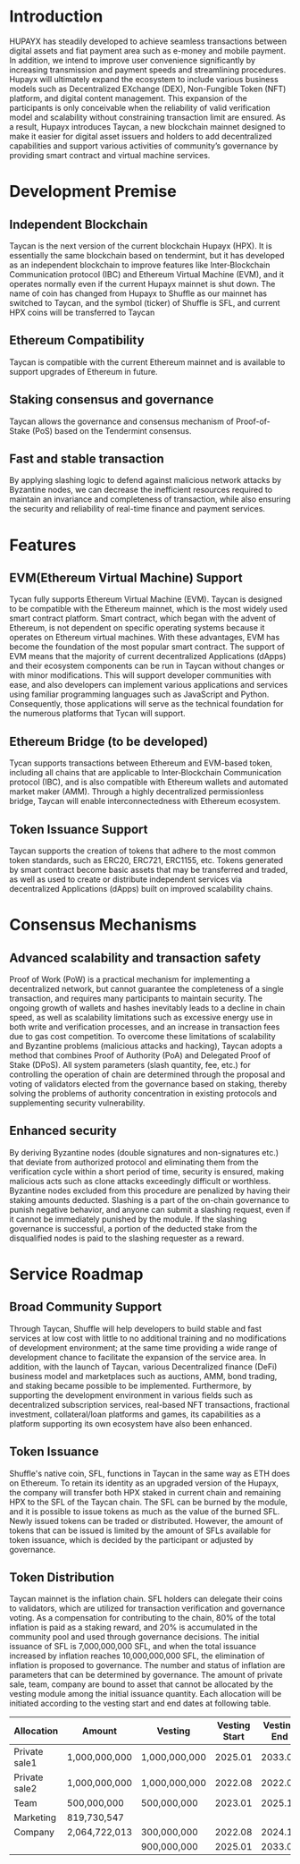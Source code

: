 # Introduction
HUPAYX has steadily developed to achieve seamless transactions between digital assets and fiat payment area such as e-money and mobile payment. In addition, we intend to improve user convenience significantly by increasing transmission and payment speeds and streamlining procedures. Hupayx will ultimately expand the ecosystem to include various business models such as Decentralized EXchange (DEX), Non-Fungible Token (NFT) platform, and digital content management.
This expansion of the participants is only conceivable when the reliability of valid verification model and scalability without constraining transaction limit are ensured.
As a result, Hupayx introduces Taycan, a new blockchain mainnet designed to make it easier for digital asset issuers and holders to add decentralized capabilities and support various activities of community’s governance by providing smart contract and virtual machine services.

# Development Premise
## Independent Blockchain
Taycan is the next version of the current blockchain Hupayx (HPX). It is essentially the same blockchain based on tendermint, but it has developed as an independent blockchain to improve features like Inter‐Blockchain Communication protocol (IBC) and Ethereum Virtual Machine (EVM), and it operates normally even if the current Hupayx mainnet is shut down. The name of coin has changed from Hupayx to Shuffle as our mainnet has switched to Taycan, and the symbol (ticker) of Shuffle is SFL, and current HPX coins will be transferred to Taycan

## Ethereum Compatibility
Taycan is compatible with the current Ethereum mainnet and is available to support upgrades of Ethereum in future.

## Staking consensus and governance
Taycan allows the governance and consensus mechanism of Proof-of-Stake (PoS) based on the Tendermint consensus.

## Fast and stable transaction
By applying slashing logic to defend against malicious network attacks by Byzantine nodes, we can decrease the inefficient resources required to maintain an invariance and completeness of transaction, while also ensuring the security and reliability of real-time finance and payment services.

# Features
## EVM(Ethereum Virtual Machine) Support
Tycan fully supports Ethereum Virtual Machine (EVM). Taycan is designed to be compatible with the Ethereum mainnet, which is the most widely used smart contract platform. Smart contract, which began with the advent of Ethereum, is not dependent on specific operating systems because it operates on Ethereum virtual machines. With these advantages, EVM has become the foundation of the most popular smart contract.
The support of EVM means that the majority of current decentralized Applications (dApps) and their ecosystem components can be run in Taycan without changes or with minor modifications. This will support developer communities with ease, and also developers can implement various applications and services using familiar programming languages such as JavaScript and Python. Consequently, those applications will serve as the technical foundation for the numerous platforms that Tycan will support.

## Ethereum Bridge (to be developed)
Tycan supports transactions between Ethereum and EVM-based token, including all chains that are applicable to Inter‐Blockchain Communication protocol (IBC), and is also compatible with Ethereum wallets and automated market maker (AMM). Through a highly decentralized permissionless bridge, Taycan will enable interconnectedness with Ethereum ecosystem.

## Token Issuance Support
Taycan supports the creation of tokens that adhere to the most common token standards, such as ERC20, ERC721, ERC1155, etc. Tokens generated by smart contract become basic assets that may be transferred and traded, as well as used to create or distribute independent services via decentralized Applications (dApps) built on improved scalability chains.

# Consensus Mechanisms
## Advanced scalability and transaction safety
Proof of Work (PoW) is a practical mechanism for implementing a decentralized network, but cannot guarantee the completeness of a single transaction, and requires many participants to maintain security. The ongoing growth of wallets and hashes inevitably leads to a decline in chain speed, as well as scalability limitations such as excessive energy use in both write and verification processes, and an increase in transaction fees due to gas cost competition.
To overcome these limitations of scalability and Byzantine problems (malicious attacks and hacking), Taycan adopts a method that combines Proof of Authority (PoA) and Delegated Proof of Stake (DPoS). 
All system parameters (slash quantity, fee, etc.) for controlling the operation of chain are determined through the proposal and voting of validators elected from the governance based on staking, thereby solving the problems of authority concentration in existing protocols and supplementing security vulnerability.

## Enhanced security
By deriving Byzantine nodes (double signatures and non-signatures etc.) that deviate from authorized protocol and eliminating them from the verification cycle within a short period of time, security is ensured, making malicious acts such as clone attacks exceedingly difficult or worthless. Byzantine nodes excluded from this procedure are penalized by having their staking amounts deducted. Slashing is a part of the on-chain governance to punish negative behavior, and anyone can submit a slashing request, even if it cannot be immediately punished by the module. If the slashing governance is successful, a portion of the deducted stake from the disqualified nodes is paid to the slashing requester as a reward.

# Service Roadmap
## Broad Community Support
Through Taycan, Shuffle will help developers to build stable and fast services at low cost with little to no additional training and no modifications of development environment; at the same time providing a wide range of development chance to facilitate the expansion of the service area. 
In addition, with the launch of Taycan, various Decentralized finance (DeFi) business model and marketplaces such as auctions, AMM, bond trading, and staking became possible to be implemented. Furthermore, by supporting the development environment in various fields such as decentralized subscription services, real-based NFT transactions, fractional investment, collateral/loan platforms and games, its capabilities as a platform supporting its own ecosystem have also been enhanced.

## Token Issuance
Shuffle's native coin, SFL, functions in Taycan in the same way as ETH does on Ethereum.
To retain its identity as an upgraded version of the Hupayx, the company will transfer both HPX staked in current chain and remaining HPX to the SFL of the Taycan chain.
The SFL can be burned by the module, and it is possible to issue tokens as much as the value of the burned SFL. Newly issued tokens can be traded or distributed. However, the amount of tokens that can be issued is limited by the amount of SFLs available for token issuance, which is decided by the participant or adjusted by governance.

## Token Distribution
Taycan mainnet is the inflation chain. SFL holders can delegate their coins to validators, which are utilized for transaction verification and governance voting. As a compensation for contributing to the chain, 80% of the total inflation is paid as a staking reward, and 20% is accumulated in the community pool and used through governance decisions. The initial issuance of SFL is 7,000,000,000 SFL, and when the total issuance increased by inflation reaches 10,000,000,000 SFL, the elimination of inflation is proposed to governance. The number and status of inflation are parameters that can be determined by governance.
The amount of private sale, team, company are bound to asset that cannot be allocated by the vesting module among the initial issuance quantity. Each allocation will be initiated according to the vesting start and end dates at following table.

|Allocation|Amount|Vesting|Vesting Start|Vesting End|
|------|---|---|---|---|
|Private sale1|1,000,000,000|1,000,000,000|2025.01|2033.04|
|Private sale2|1,000,000,000|1,000,000,000|2022.08|2022.07|
|Team|500,000,000|500,000,000|2023.01|2025.12|
|Marketing|819,730,547|
|Company|2,064,722,013|300,000,000|2022.08|2024.12|
|||900,000,000|2025.01|2033.04|
